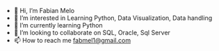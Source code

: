 - 👋 Hi, I’m Fabian Melo
- 👀 I’m interested in Learning Python, Data Visualization, Data handling
- 🌱 I’m currently learning Python
- 💞️ I’m looking to collaborate on SQL, Oracle, Sql Server
- 📫 How to reach me fabmel1@gmail.com

<!---
fabmel1/fabmel1 is a ✨ special ✨ repository because its `README.md` (this file) appears on your GitHub profile.
You can click the Preview link to take a look at your changes.
--->
